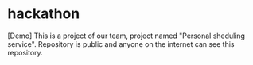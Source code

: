 # hackathon  
[Demo]
This is a project of our team, project named "Personal sheduling service". Repository is public and anyone on the internet can see this repository.


